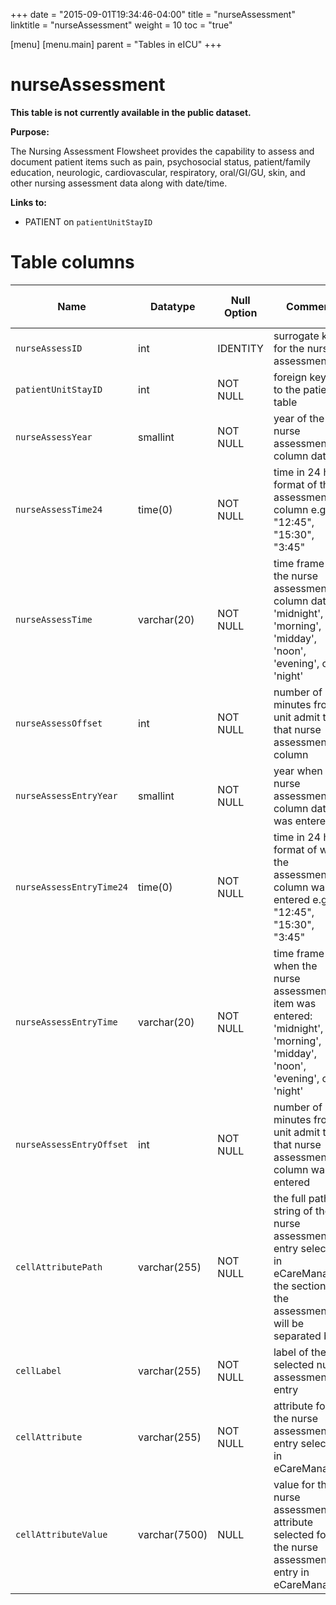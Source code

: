 +++
date = "2015-09-01T19:34:46-04:00"
title = "nurseAssessment"
linktitle = "nurseAssessment"
weight = 10
toc = "true"

[menu]
  [menu.main]
    parent = "Tables in eICU"
+++

# nurseAssessment

**This table is not currently available in the public dataset.**

**Purpose:** 

The Nursing Assessment Flowsheet provides the capability to assess and document patient items such as pain, psychosocial status, patient/family education, neurologic, cardiovascular, respiratory, oral/GI/GU, skin, and other nursing assessment data along with date/time.

**Links to:**

* PATIENT on `patientUnitStayID`

<!-- # Important considerations

* To follow. -->

# Table columns

Name | Datatype | Null Option | Comment | Is Key | Stored Transformed Created
---- | ---- | ---- | ---- | ---- | ----
`nurseAssessID` | int | IDENTITY | surrogate key for the nurse assessment | PK | C
`patientUnitStayID` | int | NOT NULL | foreign key link to the patient table | FK | C
`nurseAssessYear` | smallint | NOT NULL | year of the nurse assessment column date |  | T
`nurseAssessTime24` | time(0) | NOT NULL | time in 24 hour format of the assessment column e.g.: "12:45", "15:30", "3:45" |  | T
`nurseAssessTime` | varchar(20) | NOT NULL | time frame of the nurse assessment column date: 'midnight', 'morning', 'midday', 'noon', 'evening', or 'night' |  | T
`nurseAssessOffset` | int | NOT NULL | number of minutes from unit admit time that nurse assessment column |  | C
`nurseAssessEntryYear` | smallint | NOT NULL | year when the nurse assessment column date was entered |  | T
`nurseAssessEntryTime24` | time(0) | NOT NULL | time in 24 hour format of when the assessment column was entered e.g.: "12:45", "15:30", "3:45" |  | T
`nurseAssessEntryTime` | varchar(20) | NOT NULL | time frame of when the nurse assessment item was entered: 'midnight', 'morning', 'midday', 'noon', 'evening', or 'night' |  | T
`nurseAssessEntryOffset` | int | NOT NULL | number of minutes from unit admit time that nurse assessment column was entered |  | C
`cellAttributePath` | varchar(255) | NOT NULL | the full path string of the nurse assessment entry selected in eCareManager, the sections of the assessment will be separated by a | symbol e.g.: flowsheet|Flowsheet Cell Labels|Nursing Assessment|Scores|Braden Scale|Activity |  | S
`cellLabel` | varchar(255) | NOT NULL | label of the selected nurse assessment entry |  | S
`cellAttribute` | varchar(255) | NOT NULL | attribute for the nurse assessment entry selected in eCareManager |  | S
`cellAttributeValue` | varchar(7500) | NULL | value for the nurse assessment attribute selected for the nurse assessment entry in eCareManager |  | S

<!-- 
# Detailed description

* To follow. -->
